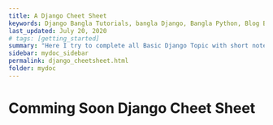 ```yaml
---
title: A Django Cheet Sheet
keywords: Django Bangla Tutorials, bangla Django, Bangla Python, Blog Bangla, Monad wizard
last_updated: July 20, 2020
# tags: [getting_started]
summary: "Here I try to complete all Basic Django Topic with short note. "
sidebar: mydoc_sidebar
permalink: django_cheetsheet.html
folder: mydoc
---
```




# Comming Soon Django Cheet Sheet







